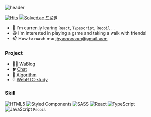 ![header](https://capsule-render.vercel.app/api?type=transparent&text=JHYOON's&nbsp;GITHUB&animation=twinkling&fontSize=40&height=50&fontAlign=21&fontColor=auto)

[![Hits](https://hits.seeyoufarm.com/api/count/incr/badge.svg?url=https%3A%2F%2Fgithub.com%2FJHYOOOOON&count_bg=%23703DE5&title_bg=%23555555&icon=&icon_color=%23E7E7E7&title=HI%21%F0%9F%91%8B&edge_flat=false)](https://hits.seeyoufarm.com)
[![Solved.ac
프로필](http://mazassumnida.wtf/api/mini/generate_badge?boj=chon_5)](https://solved.ac/chon_5)

- 🌱 I'm currently learing <code>React</code>, <code>Typescript</code>, <code>Recoil</code> ...
- 😆 I'm interested in playing a game and taking a walk with friends!<br/>
- 📫 How to reach me: jhyooooooon@gmail.com

### Project

- 🤹‍♀️ [WaBlog](https://github.com/JHYOOOOON/WaBlog)
- 🍀 [Chat](https://github.com/JHYOOOOON/Chat)
- 🐳 [Algorithm](https://github.com/JHYOOOOON/Algorithm)
- 💡 [WebRTC-study](https://github.com/JHYOOOOON/WebRTC-study)

### Skill
![HTML5](https://img.shields.io/badge/html5-%23E34F26.svg?style=for-the-badge&logo=html5&logoColor=white)
![Styled Components](https://img.shields.io/badge/styled--components-DB7093?style=for-the-badge&logo=styled-components&logoColor=white)
![SASS](https://img.shields.io/badge/SASS-hotpink.svg?style=for-the-badge&logo=SASS&logoColor=white)
![React](https://img.shields.io/badge/react-%2320232a.svg?style=for-the-badge&logo=react&logoColor=%2361DAFB)
![TypeScript](https://img.shields.io/badge/typescript-%23007ACC.svg?style=for-the-badge&logo=typescript&logoColor=white)
![JavaScript](https://img.shields.io/badge/javascript-%23323330.svg?style=for-the-badge&logo=javascript&logoColor=%23F7DF1E)
`Recoil`

